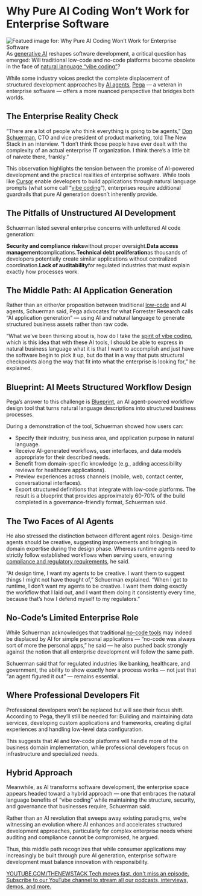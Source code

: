 # Why Pure AI Coding Won’t Work for Enterprise Software
![Featued image for: Why Pure AI Coding Won’t Work for Enterprise Software](https://cdn.thenewstack.io/media/2025/05/3e5398eb-hogarth-de-la-plante-7-plwj1zf58-unsplash-1-1024x611.jpg)
As [generative AI](https://thenewstack.io/generative-ai-in-2023-genai-tools-became-table-stakes/) reshapes software development, a critical question has emerged: Will traditional low-code and no-code platforms become obsolete in the face of [natural language “vibe coding”](https://thenewstack.io/can-english-dethrone-python-as-top-programming-language/)?

While some industry voices predict the complete displacement of structured development approaches by [AI agents](https://thenewstack.io/how-ai-agents-will-change-the-web-for-users-and-developers/), [Pega](https://www.pega.com/) — a veteran in enterprise software — offers a more nuanced perspective that bridges both worlds.

## The Enterprise Reality Check
“There are a lot of people who think everything is going to be agents,” [Don Schuerman](https://www.linkedin.com/in/donschuerman/), CTO and vice president of product marketing, told The New Stack in an interview. “I don’t think those people have ever dealt with the complexity of an actual enterprise IT organization. I think there’s a little bit of naivete there, frankly.”

This observation highlights the tension between the promise of AI-powered development and the practical realities of enterprise software. While tools like [Cursor](https://www.cursor.com/) enable developers to build applications through natural language prompts (what some call “[vibe coding](https://thenewstack.io/vibing-dangerously-the-hidden-risks-of-ai-generated-code/)“), enterprises require additional guardrails that pure AI generation doesn’t inherently provide.

## The Pitfalls of Unstructured AI Development
Schuerman listed several enterprise concerns with unfettered AI code generation:

**Security and compliance risks**without proper oversight.**Data access management**complications.**Technical debt proliferation**as thousands of developers potentially create similar applications without centralized coordination.**Lack of auditability**for regulated industries that must explain exactly how processes work.
## The Middle Path: AI Application Generation
Rather than an either/or proposition between traditional [low-code](https://thenewstack.io/the-highs-and-lows-of-low-code-tools/) and AI agents, Schuerman said, Pega advocates for what Forrester Research calls “AI application generation” — using AI and natural language to generate structured business assets rather than raw code.

“What we’ve been thinking about is, how do I take the [spirit of vibe coding](https://thenewstack.io/vibe-coding-is-here-how-ai-is-reshaping-the-software-developer-profession/), which is this idea that with these AI tools, I should be able to express in natural business language what it is that I want to accomplish and just have the software begin to pick it up, but do that in a way that puts structural checkpoints along the way that fit into what the enterprise is looking for,” he explained.

## Blueprint: AI Meets Structured Workflow Design
Pega’s answer to this challenge is [Blueprint](https://www.pega.com/blueprint), an AI agent-powered workflow design tool that turns natural language descriptions into structured business processes.

During a demonstration of the tool, Schuerman showed how users can:

- Specify their industry, business area, and application purpose in natural language.
- Receive AI-generated workflows, user interfaces, and data models appropriate for their described needs.
- Benefit from domain-specific knowledge (e.g., adding accessibility reviews for healthcare applications).
- Preview experiences across channels (mobile, web, contact center, conversational interfaces).
- Export structured definitions that integrate with low-code platforms.
The result is a blueprint that provides approximately 60-70% of the build completed in a governance-friendly format, Schuerman said.

## The Two Faces of AI Agents
He also stressed the distinction between different agent roles. Design-time agents should be creative, suggesting improvements and bringing in domain expertise during the design phase. Whereas runtime agents need to strictly follow established workflows when serving users, ensuring [compliance and regulatory requirements](https://thenewstack.io/you-must-prioritize-compliance-in-modern-infrastructure/), he said.

“At design time, I want my agents to be creative. I want them to suggest things I might not have thought of,” Schuerman explained. “When I get to runtime, I don’t want my agents to be creative. I want them doing exactly the workflow that I laid out, and I want them doing it consistently every time, because that’s how I defend myself to my regulators.”

## No-Code’s Limited Enterprise Role
While Schuerman acknowledges that traditional [no-code tools](https://thenewstack.io/celebrate-national-no-code-day-today/) may indeed be displaced by AI for simple personal applications — “no-code was always sort of more the personal apps,” he said — he also pushed back strongly against the notion that all enterprise development will follow the same path.

Schuerman said that for regulated industries like banking, healthcare, and government, the ability to show exactly how a process works — not just that “an agent figured it out” — remains essential.

## Where Professional Developers Fit
Professional developers won’t be replaced but will see their focus shift. According to Pega, they’ll still be needed for: Building and maintaining data services, developing custom applications and frameworks, creating digital experiences and handling low-level data configuration.

This suggests that AI and low-code platforms will handle more of the business domain implementation, while professional developers focus on infrastructure and specialized needs.

## Hybrid Approach
Meanwhile, as AI transforms software development, the enterprise space appears headed toward a hybrid approach — one that embraces the natural language benefits of “vibe coding” while maintaining the structure, security, and governance that businesses require, Schuerman said.

Rather than an AI revolution that sweeps away existing paradigms, we’re witnessing an evolution where AI enhances and accelerates structured development approaches, particularly for complex enterprise needs where auditing and compliance cannot be compromised, he argued.

Thus, this middle path recognizes that while consumer applications may increasingly be built through pure AI generation, enterprise software development must balance innovation with responsibility.

[
YOUTUBE.COM/THENEWSTACK
Tech moves fast, don't miss an episode. Subscribe to our YouTube
channel to stream all our podcasts, interviews, demos, and more.
](https://youtube.com/thenewstack?sub_confirmation=1)